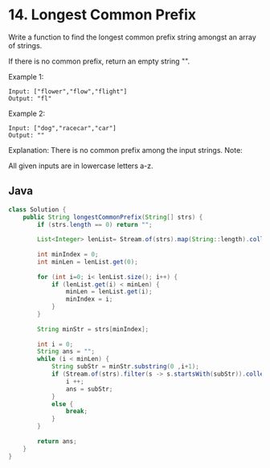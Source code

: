 # 14. Longest Common Prefix

Write a function to find the longest common prefix string amongst an array of strings.

If there is no common prefix, return an empty string "".

Example 1:
```
Input: ["flower","flow","flight"]
Output: "fl"
```
Example 2:
```
Input: ["dog","racecar","car"]
Output: ""
```
Explanation: There is no common prefix among the input strings.
Note:

All given inputs are in lowercase letters a-z.

## Java
```java
class Solution {
    public String longestCommonPrefix(String[] strs) {
        if (strs.length == 0) return "";
        
        List<Integer> lenList= Stream.of(strs).map(String::length).collect(Collectors.toList());
        
        int minIndex = 0;
        int minLen = lenList.get(0);
        
        for (int i=0; i< lenList.size(); i++) {
            if (lenList.get(i) < minLen) {
                minLen = lenList.get(i);
                minIndex = i;
            }
        }
        
        String minStr = strs[minIndex];
        
        int i = 0;
        String ans = "";
        while (i < minLen) {
            String subStr = minStr.substring(0 ,i+1);
            if (Stream.of(strs).filter(s -> s.startsWith(subStr)).collect(Collectors.toList()).size() == strs.length) {
                i ++;
                ans = subStr;
            }
            else {
                break;
            }
        }
        
        return ans;
    }
}
```
